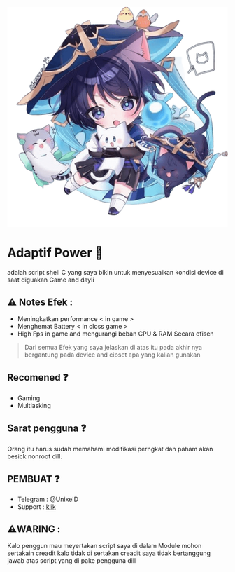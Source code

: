 ![prop text](Apple/img/prop.png)

# Adaptif Power 🍃
adalah script shell C yang saya bikin untuk
menyesuaikan kondisi device di saat diguakan
Game and dayli 

## ⚠️ Notes Efek :
- Meningkatkan performance < in game >
- Menghemat Battery < in closs game >
- High Fps in game and mengurangi beban CPU & RAM
Secara efisen

> Dari semua Efek yang saya jelaskan di atas itu pada akhir nya bergantung pada device and cipset apa yang kalian gunakan

## Recomened ❓️
- Gaming
- Multiasking

## Sarat pengguna ❓️
Orang itu harus sudah memahami modifikasi 
perngkat dan paham akan besick nonroot dill.

## PEMBUAT ❓️
- Telegram : @UnixeID
- Support  : [klik](https://t.me/Yeye_PID)

 ## ⚠️WARING :
 Kalo penggun mau meyertakan script saya di dalam
 Module mohon sertakain creadit kalo tidak di sertakan
 creadit saya tidak bertanggung jawab atas
 script yang di pake pengguna dill
